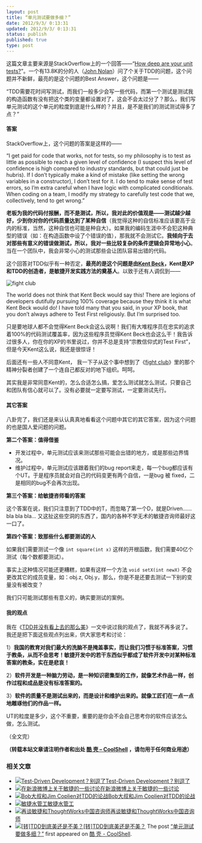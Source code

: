 ```yaml
---
layout: post
title: “单元测试要做多细？”
date: 2012/9/3/ 0:13:31
updated: 2012/9/3/ 0:13:31
status: publish
published: true
type: post
---
```


这篇文章主要来源是StackOverflow上的一个回答——“[How deep are your unit tests?](http://stackoverflow.com/questions/153234/how-deep-are-your-unit-tests "How deep are your unit tests?")”。一个有13.8K的分的人（[John Nolan](http://stackoverflow.com/users/1116/john-nolan)）问了个关于TDD的问题，这个问题并不新鲜，最亮的是这个问题的Best Answer，这个问题是——


“TDD需要花时间写测试，而我们一般多少会写一些代码，而第一个测试是测试我的构造函数有没有把这个类的变量都设置对了，这会不会太过分了？那么，我们写单元测试的这个单元的粒度到底是什么样的？并且，是不是我们的测试测试得多了点？”


#### 答案


StackOverflow上，这个问题的答案是这样的——


“I get paid for code that works, not for tests, so my philosophy is to test as little as possible to reach a given level of confidence (I suspect this level of confidence is high compared to industry standards, but that could just be hubris). If I don’t typically make a kind of mistake (like setting the wrong variables in a constructor), I don’t test for it. I do tend to make sense of test errors, so I’m extra careful when I have logic with complicated conditionals. When coding on a team, I modify my strategy to carefully test code that we, collectively, tend to get wrong.”


**老板为我的代码付报酬，而不是测试，所以，我对此的价值观是——测试越少越好，少到你对你的代码质量达到了某种自信**（我觉得这种的自信标准应该要高于业内的标准，当然，这种自信也可能是种自大）。如果我的编码生涯中不会犯这种典型的错误（如：在构造函数中设了个错误的值），那我就不会测试它。**我倾向于去对那些有意义的错误做测试，所以，我对一些比较复杂的条件逻辑会异常地小心**。当在一个团队中，我会非常小心的测试那些会让团队容易出错的代码。


这个回答对TDD似乎有一种否定，**最亮的是这个问题是由[Kent Beck](http://en.wikipedia.org/wiki/Kent_Beck)，Kent是XP和TDD的创造者，是敏捷开发实践方法的奠基人**。以致于还有人调侃到——



![](https://coolshell.cn/wp-content/uploads/2012/09/fight.jpg "fight club")


The world does not think that Kent Beck would say this! There are legions of developers dutifully pursuing 100% coverage because they think it is what Kent Beck would do! I have told many that you said, in your XP book, that you don’t always adhere to Test First religiously. But I’m surprised too.


只是要地球人都不会觉得Kent Beck会这么说啊！我们有大堆程序员在忠实的追求着100%的代码测试覆盖率，因为这些程序员觉得Kent Beck也会这么干！我告诉过很多人，你在你的XP的书里说过，你并不总是支持“宗教信仰式的Test First”，但是今天Kent这么说，我还是很惊讶！


后面还有一些人不同意Kent， 我一下子从这个事中想到了《[fight club](http://movie.douban.com/subject/1292000/)》里的那个精神分裂者创建了一个连自己都反对的地下组织。呵呵。


其实我是非常同意Kent的，怎么合适怎么搞，爱怎么测试就怎么测试，只要自己和团队有信心就可以了。没有必要就一定要写测试，一定要测试先行。


#### 其它答案


八卦完了，我们还是来认认真真地看看这个问题中其它的其它答案，因为这个问题的也是国人爱问题的问题。


**第二个答案：值得借鉴**


* 开发过程中，单元测试应该来测试那些可能会出错的地方，或是那些边界情况。
* 维护过程中，单元测试应该跟着我们的bug report来走，每一个bug都应该有个UT。于是程序员就会对自己的代码变更有两个自信，一是bug 被 fixed，二是相同的bug不会再次出现。


**第三个答案：给敏捷咨师看的答案**


这个答案在说，我们只注意到了TDD中的T，而忽略了第一个D，就是Driven…… bla bla bla… 又这扯这些空洞的东西了，国内的各种不学无术的敏捷咨询师最好这一口了。


**第四个答案：致那些什么都要测试的人**


如果我们需要测试一个像 `int square(int x)` 这样的开根函数，我们需要40亿个测试（每个数都要测试）。


事实上这种情况可能还更糟糕，如果有这样一个方法 `void setX(int newX)` 不会更改其它的成员变量，如：obj.z, Obj.y，那么，你是不是还要去测试一下别的变量没有被改变？


我们只可能测试那些有意义的，确实要测试的案例。


#### 我的观点


我在《[TDD并没有看上去的那么美](https://coolshell.cn/articles/3649.html "TDD并不是看上去的那么美")》一文中说过我的观点了，我就不再多说了。我还是把下面这些观点列出来，供大家思考和讨论：


1）**我国的教育对我们最大的洗脑不是掩盖事实，而让我们习惯于标准答案，习惯于教条，从而不会思考！敏捷开发中的若干东西似乎都成了软件开发中对某种标准答案的教条，实在是悲哀！**


2）**软件开发是一种脑力劳动，是一种知识密集型的工作，就像艺术作品一样，创作过程和成品是没有标准答案的。**


3）**软件的质量不是测试出来的，而是设计和维护出来的。就像工匠们在一点一点地雕琢他们的作品一样。**


UT的粒度是多少，这个不重要，重要的是你会不会自己思考你的软件应该怎么做，怎么测试。


（全文完）



**（转载本站文章请注明作者和出处 [酷 壳 – CoolShell](https://coolshell.cn/) ，请勿用于任何商业用途）**



### 相关文章

* [![Test-Driven Development？别逗了](https://coolshell.cn/wp-content/plugins/wordpress-23-related-posts-plugin/static/thumbs/14.jpg)](https://coolshell.cn/articles/5531.html)[Test-Driven Development？别逗了](https://coolshell.cn/articles/5531.html)
* [![在新浪微博上关于敏捷的一些讨论](https://coolshell.cn/wp-content/plugins/wordpress-23-related-posts-plugin/static/thumbs/10.jpg)](https://coolshell.cn/articles/5143.html)[在新浪微博上关于敏捷的一些讨论](https://coolshell.cn/articles/5143.html)
* [![Bob大叔和Jim Coplien对TDD的论战](https://coolshell.cn/wp-content/plugins/wordpress-23-related-posts-plugin/static/thumbs/17.jpg)](https://coolshell.cn/articles/4891.html)[Bob大叔和Jim Coplien对TDD的论战](https://coolshell.cn/articles/4891.html)
* [![敏捷水管工](https://coolshell.cn/wp-content/plugins/wordpress-23-related-posts-plugin/static/thumbs/30.jpg)](https://coolshell.cn/articles/3778.html)[敏捷水管工](https://coolshell.cn/articles/3778.html)
* [![再谈敏捷和ThoughtWorks中国咨询师](https://coolshell.cn/wp-content/plugins/wordpress-23-related-posts-plugin/static/thumbs/26.jpg)](https://coolshell.cn/articles/3745.html)[再谈敏捷和ThoughtWorks中国咨询师](https://coolshell.cn/articles/3745.html)
* [![[转]TDD到底美还是不美？](https://coolshell.cn/wp-content/uploads/2011/02/feedback_cycle-150x150.jpg)](https://coolshell.cn/articles/3766.html)[[转]TDD到底美还是不美？](https://coolshell.cn/articles/3766.html)
The post [“单元测试要做多细？”](https://coolshell.cn/articles/8209.html) first appeared on [酷 壳 - CoolShell](https://coolshell.cn).